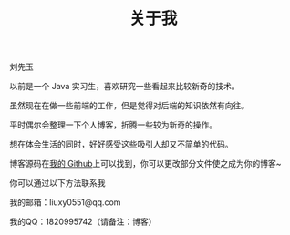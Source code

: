 ﻿---
layout: page
title : 关于我
---

刘先玉

以前是一个 Java 实习生，喜欢研究一些看起来比较新奇的技术。

虽然现在在做一些前端的工作，但是觉得对后端的知识依然有向往。

平时偶尔会整理一下个人博客，折腾一些较为新奇的操作。

想在体会生活的同时，好好感受这些吸引人却又不简单的代码。

博客源码在[我的 Github](https://github.com/liuxy0551/liuxy0551.github.io)上可以找到，你可以更改部分文件使之成为你的博客~

<p><p>
你可以通过以下方法联系我
<p>
我的邮箱：liuxy0551@qq.com       
  
我的QQ：1820995742（请备注：博客）
<p>

<p>